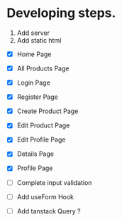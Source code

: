 # Developing steps.

1. Add server
2. Add static html

-   [x] Home Page
-   [x] All Products Page
-   [x] Login Page
-   [x] Register Page
-   [x] Create Product Page
-   [x] Edit Product Page
-   [x] Edit Profile Page
-   [x] Details Page
-   [x] Profile Page
-   [ ] Complete input validation
-   [ ] Add useForm Hook
-   [ ] Add tanstack Query ? 

